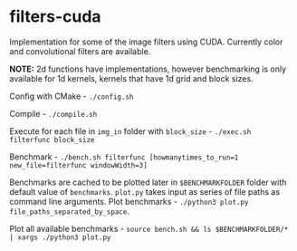 # filters-cuda

Implementation for some of the image filters using CUDA. Currently color and convolutional filters are available.

**NOTE:** 2d functions have implementations, however benchmarking is only available for 
1d kernels, kernels that have 1d grid and block sizes.

Config with CMake - `./config.sh`

Compile - `./compile.sh`

Execute for each file in `img_in` folder with `block_size` - `./exec.sh filterfunc block_size` 

Benchmark - `./bench.sh filterfunc [howmanytimes_to_run=1 new_file=filterfunc windowWidth=3]`

Benchmarks are cached to be plotted later in `$BENCHMARKFOLDER` folder with default value of `benchmarks`. 
`plot.py` takes input as series of file paths as command line arguments. 
Plot benchmarks - `./python3 plot.py file_paths_separated_by_space`. 

Plot all available benchmarks - `source bench.sh && ls $BENCHMARKFOLDER/* | xargs ./python3 plot.py`

